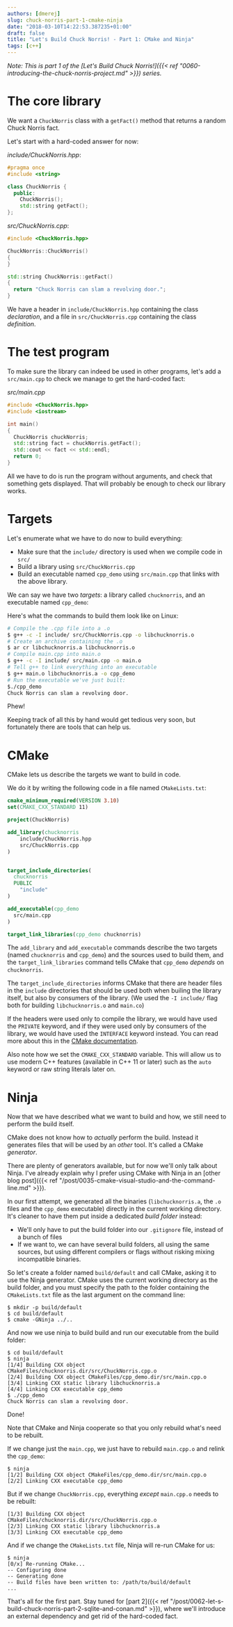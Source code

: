 ```yaml
---
authors: [dmerej]
slug: chuck-norris-part-1-cmake-ninja
date: "2018-03-10T14:22:53.387235+01:00"
draft: false
title: "Let's Build Chuck Norris! - Part 1: CMake and Ninja"
tags: [c++]
---
```


_Note: This is part 1 of the [Let's Build Chuck Norris!]({{< ref "0060-introducing-the-chuck-norris-project.md" >}}) series._

# The core library

We want a `ChuckNorris` class with a `getFact()` method that returns a random Chuck Norris fact.

Let's start with a hard-coded answer for now:

_include/ChuckNorris.hpp_:
```c++
#pragma once
#include <string>

class ChuckNorris {
  public:
    ChuckNorris();
    std::string getFact();
};
```

_src/ChuckNorris.cpp_:
```c++
#include <ChuckNorris.hpp>

ChuckNorris::ChuckNorris()
{
}

std::string ChuckNorris::getFact()
{
  return "Chuck Norris can slam a revolving door.";
}
```

We have a header in `include/ChuckNorris.hpp` containing the class *declaration*, and a file in `src/ChuckNorris.cpp` containing the class *definition*.

# The test program

To make sure the library can indeed be used in other programs, let's add a `src/main.cpp` to check we manage to get the hard-coded fact:

_src/main.cpp_
```c++
#include <ChuckNorris.hpp>
#include <iostream>

int main()
{
  ChuckNorris chuckNorris;
  std::string fact = chuckNorris.getFact();
  std::cout << fact << std::endl;
  return 0;
}
```

All we have to do is run the program without arguments, and check that something gets displayed. That will probably be enough to check our library works.

# Targets

Let's enumerate what we have to do now to build everything:

* Make sure that the `include/` directory is used when we compile code in `src/`
* Build a library using `src/ChuckNorris.cpp`
* Build an executable named `cpp_demo` using `src/main.cpp` that links with the above library.

We can say we have two *targets*: a library called `chucknorris`, and an executable named `cpp_demo`:

Here's what the commands to build them look like on Linux:

```bash
# Compile the .cpp file into a .o
$ g++ -c -I include/ src/ChuckNorris.cpp -o libchucknorris.o
# Create an archive containing the .o
$ ar cr libchucknorris.a libchucknorris.o
# Compile main.cpp into main.o
$ g++ -c -I include/ src/main.cpp -o main.o
# Tell g++ to link everything into an executable
$ g++ main.o libchucknorris.a -o cpp_demo
# Run the executable we've just built:
$./cpp_demo
Chuck Norris can slam a revolving door.
```

Phew!

Keeping track of all this by hand would get tedious very soon, but fortunately there are tools that can help us.

# CMake


CMake lets us describe the targets we want to build in code.

We do it by writing the following code in a file named `CMakeLists.txt`:


```cmake
cmake_minimum_required(VERSION 3.10)
set(CMAKE_CXX_STANDARD 11)

project(ChuckNorris)

add_library(chucknorris
    include/ChuckNorris.hpp
    src/ChuckNorris.cpp
)


target_include_directories(
  chucknorris
  PUBLIC
    "include"
)

add_executable(cpp_demo
  src/main.cpp
)

target_link_libraries(cpp_demo chucknorris)
```

The `add_library` and `add_executable` commands describe the two targets (named `chucknorris` and `cpp_demo`) and the sources used to build them, and the `target_link_libraries` command tells CMake that `cpp_demo` *depends* on `chucknorris`.

The `target_include_directories` informs CMake that there are header files in the `include` directories that should be used both when builing the library itself, but also by consumers of the library. (We used the `-I include/` flag both for building `libchucknorris.o` and `main.co`)

If the headers were used only to compile the library, we would have used the `PRIVATE` keyword, and if they were used only by consumers of the library, we would have used the `INTERFACE` keyword instead. You can read more about this in the [CMake documentation](https://cmake.org/cmake/help/latest/manual/cmake-buildsystem.7.html).

Also note how we set the `CMAKE_CXX_STANDARD` variable. This will allow us to use modern C++ features (available in C++ 11 or later) such as the `auto` keyword or raw string literals later on.

# Ninja

Now that we have described what we want to build and how, we still need to perform the build itself.

CMake does not know how to *actually* perform the build. Instead it generates files that will be used by an *other* tool. It's called a CMake *generator*.

There are plenty of generators available, but for now we'll only talk about Ninja. I've already explain why I prefer using CMake with Ninja in an [other blog post]({{< ref "/post/0035-cmake-visual-studio-and-the-command-line.md" >}}).

In our first attempt, we generated all the binaries (`libchucknorris.a`, the `.o` files and the `cpp_demo` executable) directly in the current working directory. It's cleaner to have them put inside a dedicated *build folder* instead:

* We'll only have to put the build folder into our `.gitignore` file, instead of a bunch of files
* If we want to, we can have several build folders, all using the same sources, but using different compilers or flags without risking mixing incompatible binaries.

So let's create a folder named `build/default` and call CMake, asking it to use the Ninja generator. CMake uses the current working directory as the build folder, and you must specify the path to the folder containing the `CMakeLists.txt` file as the last argument on the command line:

```
$ mkdir -p build/default
$ cd build/default
$ cmake -GNinja ../..
```

And now we use ninja to build build and run our executable from the build folder:

```
$ cd build/default
$ ninja
[1/4] Building CXX object CMakeFiles/chucknorris.dir/src/ChuckNorris.cpp.o
[2/4] Building CXX object CMakeFiles/cpp_demo.dir/src/main.cpp.o
[3/4] Linking CXX static library libchucknorris.a
[4/4] Linking CXX executable cpp_demo
$ ./cpp_demo
Chuck Norris can slam a revolving door.
```

Done!

Note that CMake and Ninja cooperate so that you only rebuild what's need to be rebuilt.

If we change just the `main.cpp`, we just have to rebuild `main.cpp.o` and relink the `cpp_demo`:

```
$ ninja
[1/2] Building CXX object CMakeFiles/cpp_demo.dir/src/main.cpp.o
[2/2] Linking CXX executable cpp_demo
```

But if we change `ChuckNorris.cpp`, everything *except* `main.cpp.o` needs to be rebuilt:

```
[1/3] Building CXX object CMakeFiles/chucknorris.dir/src/ChuckNorris.cpp.o
[2/3] Linking CXX static library libchucknorris.a
[3/3] Linking CXX executable cpp_demo
```

And if we change the `CMakeLists.txt` file, Ninja will re-run CMake for us:

```
$ ninja
[0/x] Re-running CMake...
-- Configuring done
-- Generating done
-- Build files have been written to: /path/to/build/default
...
```

That's all for the first part. Stay tuned for [part 2]({{< ref "/post/0062-let-s-build-chuck-norris-part-2-sqlite-and-conan.md" >}}), where we'll introduce an external dependency and get rid of the hard-coded fact.
